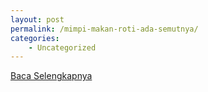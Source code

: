 ```yaml
---
layout: post
permalink: /mimpi-makan-roti-ada-semutnya/
categories:
    - Uncategorized
---
```


[Baca Selengkapnya](/01)